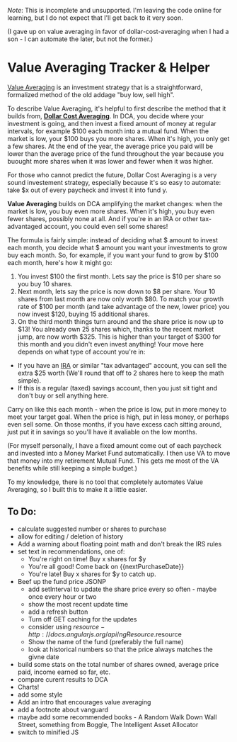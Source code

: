 *Note*: This is incomplete and unsupported. I'm leaving the code online for learning, but I do not expect that I'll get back to it very soon. 

(I gave up on value averaging in favor of dollar-cost-averaging when I had a son - I can automate the later, but not the former.)


Value Averaging Tracker & Helper
================================

[Value Averaging](https://en.wikipedia.org/wiki/Value_averaging) is an investment strategy that is a straightforward, formalized method of the old addage "buy low, sell high". 

To describe Value Averaging, it's helpful to first describe the method that it builds from, **[Dollar Cost Averaging](https://en.wikipedia.org/wiki/Dollar_cost_averaging)**. In DCA, you decide where your investment is going, and then invest a fixed amount of money at regular intervals, for example $100 each month into a mutual fund. When the market is low, your $100 buys you more shares. When it's high, you only get a few shares. At the end of the year, the average price you paid will be lower than the average price of the fund throughout the year because you buought more shares when it was lower and fewer when it was higher.

For those who cannot predict the future, Dollar Cost Averaging is a very sound investement strategy, especially because it's so easy to automate: take $x out of every paycheck and invest it into fund y.

**Value Averaging** builds on DCA amplifying the market changes: when the market is low, you buy even more shares. When it's high, you buy even fewer shares, possibly none at all. And if you're in an IRA or other tax-advantaged account, you could even sell some shares! 

The formula is fairly simple: instead of deciding what $ amount to invest each month, you decide what $ amount you want your investments to grow buy each month. So, for example, if you want your fund to grow by $100 each month, here's how it might go:

1. You invest $100 the first month. Lets say the price is $10 per share so you buy 10 shares. 
2. Next month, lets say the price is now down to $8 per share. Your 10 shares from last month are now only worth $80. To match your growth rate of $100 per month (and take advantage of the new, lower price) you now invest $120, buying 15 additional shares.
3. On the third month things turn around and the share price is now up to $13! You already own 25 shares which, thanks to the recent market jump, are now worth $325. This is higher than your target of $300 for this month and you didn't even invest anything! Your move here depends on what type of account you're in: 
  * If you have an [IRA](https://en.wikipedia.org/wiki/Individual_retirement_account) or similar "tax advantaged" account, you can sell the extra $25 worth (We'll round that off to 2 shares here to keep the math simple).
  * If this is a regular (taxed) savings account, then you just sit tight and don't buy or sell anything here.

Carry on like this each month - when the price is low, put in more money to meet your target goal. When the price is high, put in less money, or perhaps even sell some. On those months, if you have excess cach sitting around, just put it in savings so you'll have it avaliable on the low months. 

(For myself personally, I have a fixed amount come out of each paycheck and invested into a Money Market Fund automatically. I then use VA to move that money into my retirement Mutual Fund. This gets me most of the VA benefits while still keeping a simple budget.)

To my knowledge, there is no tool that completely automates Value Averaging, so I built this to make it a little easier. 


To Do:
------
* calculate suggested number or shares to purchase
* allow for editing / deletion of history
* Add a warning about floating point math and don't break the IRS rules
* set text in recommendations, one of:
   * You're right on time! Buy x shares for $y
   * You're all good! Come back on {{nextPurchaseDate}}
   * You're late! Buy x shares for $y to catch up.
* Beef up the fund price JSONP
    * add setInterval to update the share price every so often - maybe once every hour or two
    * show the most recent update time
    * add a refresh button
    * Turn off GET caching for the updates
    * consider using $resource - http://docs.angularjs.org/api/ngResource.$resource
    * Show the name of the fund (preferably the full name)
    * look at historical numbers so that the price always matches the givne date
* build some stats on the total number of shares owned, average price paid, income earned so far, etc.
* compare curent results to DCA
* Charts!
* add some style
* Add an intro that encourages value averaging
* add a footnote about vanguard
* maybe add some recommended books - A Random Walk Down Wall Street, something from Boggle, The Intelligent Asset Allocator
* switch to minified JS
    
